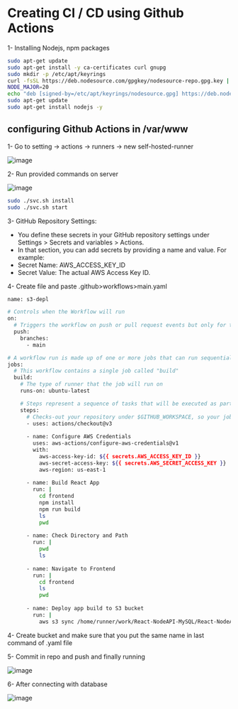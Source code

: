 # Creating CI / CD using Github  Actions

1- Installing Nodejs, npm packages
```bash
sudo apt-get update
sudo apt-get install -y ca-certificates curl gnupg
sudo mkdir -p /etc/apt/keyrings
curl -fsSL https://deb.nodesource.com/gpgkey/nodesource-repo.gpg.key | sudo gpg --dearmor -o /etc/apt/keyrings/nodesource.gpg
NODE_MAJOR=20
echo "deb [signed-by=/etc/apt/keyrings/nodesource.gpg] https://deb.nodesource.com/node_$NODE_MAJOR.x nodistro main" | sudo tee /etc/apt/sources.list.d/nodesource.list
sudo apt-get update
sudo apt-get install nodejs -y
```

## configuring Github Actions in /var/www

1- Go to setting -> actions -> runners -> new self-hosted-runner

![image](https://github.com/user-attachments/assets/668bd5b3-b792-4260-b2df-9ca6c1783146)

2- Run provided commands on server

![image](https://github.com/user-attachments/assets/f8e17423-74c4-4eaf-8f26-c530562fb58c)

```bash
sudo ./svc.sh install
sudo ./svc.sh start
```

3- GitHub Repository Settings:
- You define these secrets in your GitHub repository settings under Settings > Secrets and variables > Actions.
- In that section, you can add secrets by providing a name and value. For example:
- Secret Name: AWS_ACCESS_KEY_ID
- Secret Value: The actual AWS Access Key ID.

4- Create file and paste .github>workflows>main.yaml
```bash
name: s3-depl

# Controls when the Workflow will run
on:
  # Triggers the workflow on push or pull request events but only for the main branch
  push:
    branches: 
      - main

# A workflow run is made up of one or more jobs that can run sequentially or in parallel
jobs:
  # This workflow contains a single job called "build"
  build:
    # The type of runner that the job will run on
    runs-on: ubuntu-latest

    # Steps represent a sequence of tasks that will be executed as part of the job
    steps:
      # Checks-out your repository under $GITHUB_WORKSPACE, so your job can access it
      - uses: actions/checkout@v3
      
      - name: Configure AWS Credentials
        uses: aws-actions/configure-aws-credentials@v1
        with:
          aws-access-key-id: ${{ secrets.AWS_ACCESS_KEY_ID }}
          aws-secret-access-key: ${{ secrets.AWS_SECRET_ACCESS_KEY }}
          aws-region: us-east-1
          
      - name: Build React App
        run: |
          cd frontend
          npm install
          npm run build
          ls
          pwd
        
      - name: Check Directory and Path
        run: |
          pwd
          ls
        
      - name: Navigate to Frontend
        run: |
          cd frontend
          ls
          pwd
        
      - name: Deploy app build to S3 bucket
        run: |
          aws s3 sync /home/runner/work/React-NodeAPI-MySQL/React-NodeAPI-MySQL/frontend/dist/ s3://myweb.com.cm --delete
```
4- Create bucket and make sure that you put the same name in last command of .yaml file

5- Commit in repo and push and finally running

![image](https://github.com/user-attachments/assets/68f1666d-79a2-467a-986f-6fb92c9121dc)

6- After connecting with database

![image](https://github.com/user-attachments/assets/e040dc9a-8869-4ead-b86b-9f81a4c1a816)

